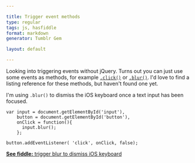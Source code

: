 ```yaml
---

title: Trigger event methods
type: regular
tags: js, hasfiddle
format: markdown
generator: Tumblr Gem

layout: default

---
```


Looking into triggering events without jQuery. Turns out you can just use some events as methods, for example [`.click()`](https://developer.mozilla.org/en/DOM/element.click) or  [`.blur()`](https://developer.mozilla.org/en/DOM/element.blur). I'd love to find a listing reference for these methods, but haven't found one yet.

I'm using `.blur()` to dismiss the iOS keyboard once a text input has been focused.

    var input = document.getElementById('input'),
        button = document.getElementById('button'),
        onClick = function(){
          input.blur();
        };
    
    button.addEventListener( 'click', onClick, false);

[**See fiddle:** trigger blur to dismiss iOS keyboard](http://jsfiddle.net/desandro/hQJ33/1/embedded/result)